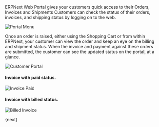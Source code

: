 ERPNext Web Portal gives your customers quick access to their Orders, Invoices
and Shipments Customers can check the status of their orders, invoices, and
shipping status by logging on to the web.

![Portal Menu]({{url_prefix}}/assets/old_images/erpnext/portal-menu.png)

Once an order is raised, either using the Shopping Cart or from within
ERPNext, your customer can view the order and keep an eye on the billing and
shipment status. When the invoice and payment against these orders are
submitted, the customer can see the updated status on the portal, at a glance.

![Customer Portal]({{url_prefix}}/assets/old_images/erpnext/customer-portal-orders-1.png)

#### Invoice with paid status.

![Invoice Paid]({{url_prefix}}/assets/old_images/erpnext/portal-invoice-paid.png)

#### Invoice with billed status.

![Billed Invoice]({{url_prefix}}/assets/old_images/erpnext/portal-order-billed.png)

{next}

